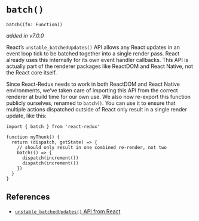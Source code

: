 # `batch()`

    batch((fn: Function))

_added in v7.0.0_

React’s `unstable_batchedUpdates()` API allows any React updates in an event loop tick to be batched together into a single render pass. React already uses this internally for its own event handler callbacks. This API is actually part of the renderer packages like ReactDOM and React Native, not the React core itself.

Since React-Redux needs to work in both ReactDOM and React Native environments, we’ve taken care of importing this API from the correct renderer at build time for our own use. We also now re-export this function publicly ourselves, renamed to `batch()`. You can use it to ensure that multiple actions dispatched outside of React only result in a single render update, like this:

    import { batch } from 'react-redux'

    function myThunk() {
      return (dispatch, getState) => {
        // should only result in one combined re-render, not two
        batch(() => {
          dispatch(increment())
          dispatch(increment())
        })
      }
    }

## References

- [`unstable_batchedUpdates()` API from React](https://github.com/facebook/react/commit/b41883fc708cd24d77dcaa767cde814b50b457fe)
